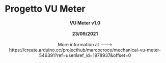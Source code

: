 # Progetto VU Meter

<div align="center">
  <b> VU Meter v1.0 </b>
  <br><br>
  <b> 23/09/2021 </b>
  <br><br>
  <left> More information at ---> https://create.arduino.cc/projecthub/marcocroce/mechanical-vu-meter-546391?ref=user&ref_id=1978937&offset=0 </left>
  <br><br>
</div>

